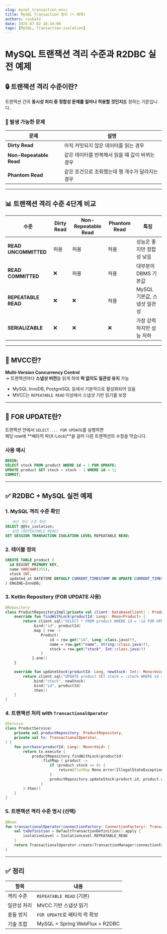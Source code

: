```yaml
---
slug: mysql_transaction_mvcc 
title: MySQL Transaction 정리 (+ 예제) 
authors: ryukato
date: 2025-07-02 18:34:00
tags: [MySQL, Transaction-isolation]
---
```



# MySQL 트랜잭션 격리 수준과 R2DBC 실전 예제

## 🔒 트랜잭션 격리 수준이란?

트랜잭션 간의 **동시성 처리 중 정합성 문제를 얼마나 허용할 것인지**를 정하는 기준입니다.

<!-- truncate -->

### 📌 발생 가능한 문제

| 문제 | 설명 |
|------|------|
| **Dirty Read** | 아직 커밋되지 않은 데이터를 읽는 경우 |
| **Non-Repeatable Read** | 같은 데이터를 반복해서 읽을 때 값이 바뀌는 경우 |
| **Phantom Read** | 같은 조건으로 조회했는데 행 개수가 달라지는 경우 |

---

## 📊 트랜잭션 격리 수준 4단계 비교

| 수준 | Dirty Read | Non-Repeatable Read | Phantom Read | 특징 |
|------|------------|----------------------|---------------|------|
| **READ UNCOMMITTED** | 허용 | 허용 | 허용 | 성능은 좋지만 정합성 낮음 |
| **READ COMMITTED** | ❌ | 허용 | 허용 | 대부분의 DBMS 기본값 |
| **REPEATABLE READ** | ❌ | ❌ | 허용 | MySQL 기본값, 스냅샷 일관성 |
| **SERIALIZABLE** | ❌ | ❌ | ❌ | 가장 강력하지만 성능 저하 |

---

## 🔄 MVCC란?

**Multi-Version Concurrency Control**  
→ 트랜잭션마다 **스냅샷 버전**을 읽게 하여 **락 없이도 일관성 유지** 가능

- MySQL InnoDB, PostgreSQL 등에서 기본적으로 활성화되어 있음
- MVCC는 `REPEATABLE READ` 이상에서 스냅샷 기반 읽기를 보장

---

## 🔐 FOR UPDATE란?

트랜잭션 안에서 `SELECT ... FOR UPDATE`를 실행하면  
해당 row에 **배타적 락(X-Lock)**을 걸어 다른 트랜잭션의 수정을 막습니다.

### 사용 예시
```sql
BEGIN;
SELECT stock FROM product WHERE id = 1 FOR UPDATE;
UPDATE product SET stock = stock - 1 WHERE id = 1;
COMMIT;
```

---

## ✅ R2DBC + MySQL 실전 예제

### 1. MySQL 격리 수준 확인
```sql
-- 세션 격리 수준 확인
SELECT @@tx_isolation;
-- 설정 (REPEATABLE READ)
SET SESSION TRANSACTION ISOLATION LEVEL REPEATABLE READ;
```

### 2. 테이블 정의
```sql
CREATE TABLE product (
  id BIGINT PRIMARY KEY,
  name VARCHAR(255),
  stock INT,
  updated_at DATETIME DEFAULT CURRENT_TIMESTAMP ON UPDATE CURRENT_TIMESTAMP
) ENGINE=InnoDB;
```

### 3. Kotlin Repository (FOR UPDATE 사용)
```kotlin
@Repository
class ProductRepositoryImpl(private val client: DatabaseClient) : ProductRepository {
    override fun findWithLock(productId: Long): Mono<Product> {
        return client.sql("SELECT * FROM product WHERE id = :id FOR UPDATE")
            .bind("id", productId)
            .map { row ->
                Product(
                    id = row.get("id", Long::class.java)!!,
                    name = row.get("name", String::class.java)!!,
                    stock = row.get("stock", Int::class.java)!!
                )
            }.one()
    }

    override fun updateStock(productId: Long, newStock: Int): Mono<Void> {
        return client.sql("UPDATE product SET stock = :stock WHERE id = :id")
            .bind("stock", newStock)
            .bind("id", productId)
            .then()
    }
}
```

### 4. 트랜잭션 처리 with `TransactionalOperator`
```kotlin
@Service
class ProductService(
    private val productRepository: ProductRepository,
    private val tx: TransactionalOperator,
) {
    fun purchase(productId: Long): Mono<Void> {
        return tx.execute {
            productRepository.findWithLock(productId)
                .flatMap { product ->
                    if (product.stock <= 0) {
                        return@flatMap Mono.error(IllegalStateException("Sold out"))
                    }
                    productRepository.updateStock(product.id, product.stock - 1)
                }
        }.then()
    }
}
```

### 5. 트랜잭션 격리 수준 명시 (선택)
```kotlin
@Bean
fun transactionalOperator(connectionFactory: ConnectionFactory): TransactionalOperator {
    val txDefinition = DefaultTransactionDefinition().apply {
        isolationLevel = IsolationLevel.REPEATABLE_READ
    }
    return TransactionalOperator.create(TransactionManager(connectionFactory), txDefinition)
}
```

---

## ✅ 정리

| 항목 | 내용 |
|------|------|
| 격리 수준 | `REPEATABLE READ` (기본) |
| 일관성 처리 | MVCC 기반 스냅샷 읽기 |
| 충돌 방지 | `FOR UPDATE`로 배타적 락 확보 |
| 기술 조합 | MySQL + Spring WebFlux + R2DBC |
